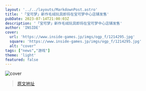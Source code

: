 ```yaml
---
layout: '../../layouts/MarkdownPost.astro'
title: '「宝可梦」新作毛绒玩具即将在宝可梦中心店铺发售'
pubDate: 2023-07-14T21:00:03Z
description: '「宝可梦」新作毛绒玩具即将在宝可梦中心店铺发售'
author: 'INSIDE'
cover:
  url: 'https://www.inside-games.jp/imgs/ogp_f/1214295.jpg'
  square: 'https://www.inside-games.jp/imgs/ogp_f/1214295.jpg'
  alt: "cover"
tags: ["news","游戏"]
theme: 'light'
featured: false
---
```


![cover](https://www.inside-games.jp/imgs/ogp_f/1214295.jpg)


>[原文地址](https://www.inside-games.jp/article/2023/07/15/147212.html)  